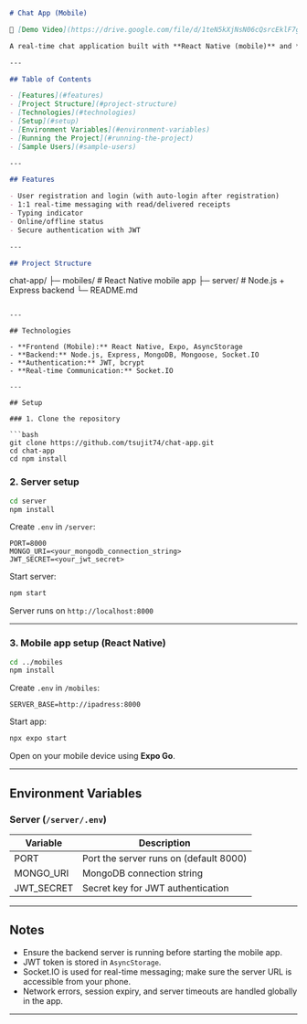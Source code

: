 

```markdown
# Chat App (Mobile)

🎥 [Demo Video](https://drive.google.com/file/d/1teN5kXjNsN06cQsrcEklF7gtalCH2Ylj/view)

A real-time chat application built with **React Native (mobile)** and **Node.js + Express (server)** with **MongoDB** for storage and **Socket.IO** for real-time messaging.

---

## Table of Contents

- [Features](#features)  
- [Project Structure](#project-structure)  
- [Technologies](#technologies)  
- [Setup](#setup)  
- [Environment Variables](#environment-variables)  
- [Running the Project](#running-the-project)  
- [Sample Users](#sample-users)  

---

## Features

- User registration and login (with auto-login after registration)  
- 1:1 real-time messaging with read/delivered receipts  
- Typing indicator  
- Online/offline status  
- Secure authentication with JWT  

---

## Project Structure

```

chat-app/
├─ mobiles/          # React Native mobile app
├─ server/           # Node.js + Express backend
└─ README.md

````

---

## Technologies

- **Frontend (Mobile):** React Native, Expo, AsyncStorage  
- **Backend:** Node.js, Express, MongoDB, Mongoose, Socket.IO  
- **Authentication:** JWT, bcrypt  
- **Real-time Communication:** Socket.IO  

---

## Setup

### 1. Clone the repository

```bash
git clone https://github.com/tsujit74/chat-app.git
cd chat-app
cd npm install
````

### 2. Server setup

```bash
cd server
npm install
```

Create `.env` in `/server`:

```
PORT=8000
MONGO_URI=<your_mongodb_connection_string>
JWT_SECRET=<your_jwt_secret>
```

Start server:

```bash
npm start
```

Server runs on `http://localhost:8000`

---

### 3. Mobile app setup (React Native)

```bash
cd ../mobiles
npm install
```

Create `.env` in `/mobiles`:

```
SERVER_BASE=http://ipadress:8000
```

Start app:

```bash
npx expo start
```

Open on your mobile device using **Expo Go**.

---

## Environment Variables

### Server (`/server/.env`)

| Variable    | Description                            |
| ----------- | -------------------------------------- |
| PORT        | Port the server runs on (default 8000) |
| MONGO\_URI  | MongoDB connection string              |
| JWT\_SECRET | Secret key for JWT authentication      |

---

## Notes

* Ensure the backend server is running before starting the mobile app.
* JWT token is stored in `AsyncStorage`.
* Socket.IO is used for real-time messaging; make sure the server URL is accessible from your phone.
* Network errors, session expiry, and server timeouts are handled globally in the app.

---

```

```
